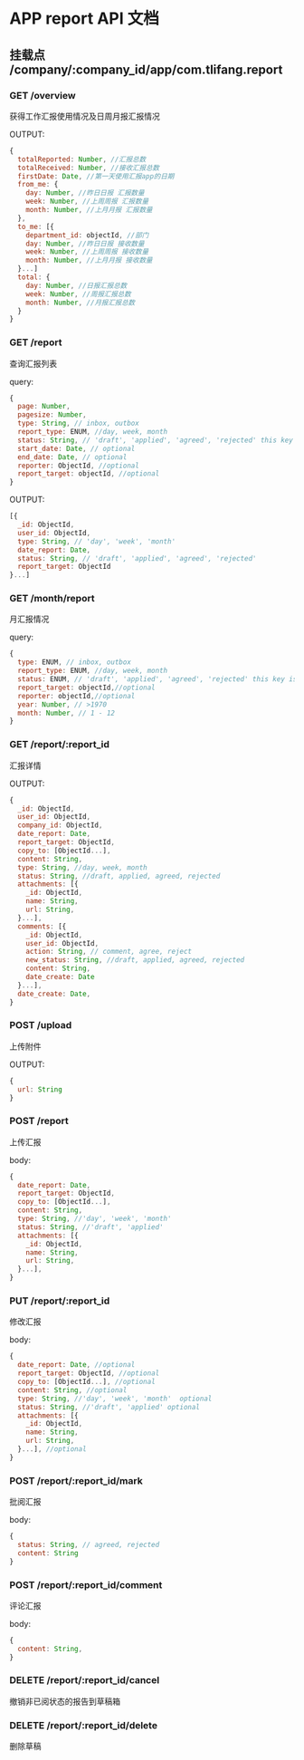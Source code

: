 # APP report API 文档

## 挂载点 /company/:company_id/app/com.tlifang.report

### GET /overview

获得工作汇报使用情况及日周月报汇报情况

OUTPUT:
```javascript
{
  totalReported: Number, //汇报总数
  totalReceived: Number, //接收汇报总数
  firstDate: Date, //第一天使用汇报app的日期
  from_me: {
    day: Number, //昨日日报 汇报数量
    week: Number, //上周周报 汇报数量
    month: Number, //上月月报 汇报数量
  },
  to_me: [{
    department_id: objectId, //部门
    day: Number, //昨日日报 接收数量
    week: Number, //上周周报 接收数量
    month: Number, //上月月报 接收数量
  }...]
  total: {
    day: Number, //日报汇报总数
    week: Number, //周报汇报总数
    month: Number, //月报汇报总数
  }
}
```

### GET /report

查询汇报列表

query:
```javascript
{
  page: Number,
  pagesize: Number,
  type: String, // inbox, outbox
  report_type: ENUM, //day, week, month
  status: String, // 'draft', 'applied', 'agreed', 'rejected' this key is optional
  start_date: Date, // optional
  end_date: Date, // optional
  reporter: ObjectId, //optional
  report_target: objectId, //optional
}
```

OUTPUT:
```javascript
[{
  _id: ObjectId,
  user_id: ObjectId,
  type: String, // 'day', 'week', 'month'
  date_report: Date,
  status: String, // 'draft', 'applied', 'agreed', 'rejected'
  report_target: ObjectId
}...]
```

### GET /month/report

月汇报情况

query:
```javascript
{
  type: ENUM, // inbox, outbox
  report_type: ENUM, //day, week, month
  status: ENUM, // 'draft', 'applied', 'agreed', 'rejected' this key is optional
  report_target: objectId,//optional
  reporter: objectId,//optional
  year: Number, // >1970
  month: Number, // 1 - 12
}
```

### GET /report/:report_id

汇报详情

OUTPUT:
```javascript
{
  _id: ObjectId,
  user_id: ObjectId,
  company_id: ObjectId,
  date_report: Date,
  report_target: ObjectId,
  copy_to: [ObjectId...],
  content: String,
  type: String, //day, week, month
  status: String, //draft, applied, agreed, rejected
  attachments: [{
    _id: ObjectId,
    name: String,
    url: String,
  }...],
  comments: [{
    _id: ObjectId,
    user_id: ObjectId,
    action: String, // comment, agree, reject
    new_status: String, //draft, applied, agreed, rejected
    content: String,
    date_create: Date
  }...],  
  date_create: Date,
}
```

### POST /upload

上传附件

OUTPUT:
```javascript
{
  url: String
}
```

### POST /report

上传汇报

body:
```javascript
{
  date_report: Date,
  report_target: ObjectId,
  copy_to: [ObjectId...],
  content: String,
  type: String, //'day', 'week', 'month'
  status: String, //'draft', 'applied'
  attachments: [{
    _id: ObjectId,
    name: String,
    url: String,
  }...],
}
```

### PUT /report/:report_id

修改汇报

body:
```javascript
{
  date_report: Date, //optional
  report_target: ObjectId, //optional
  copy_to: [ObjectId...], //optional
  content: String, //optional
  type: String, //'day', 'week', 'month'  optional
  status: String, //'draft', 'applied' optional
  attachments: [{
    _id: ObjectId,
    name: String,
    url: String,
  }...], //optional
}
```

### POST /report/:report_id/mark

批阅汇报

body:
```javascript
{
  status: String, // agreed, rejected
  content: String
}
```

### POST /report/:report_id/comment

评论汇报

body:
```javascript
{
  content: String,
}
```

### DELETE /report/:report_id/cancel

撤销非已阅状态的报告到草稿箱

### DELETE /report/:report_id/delete

删除草稿
